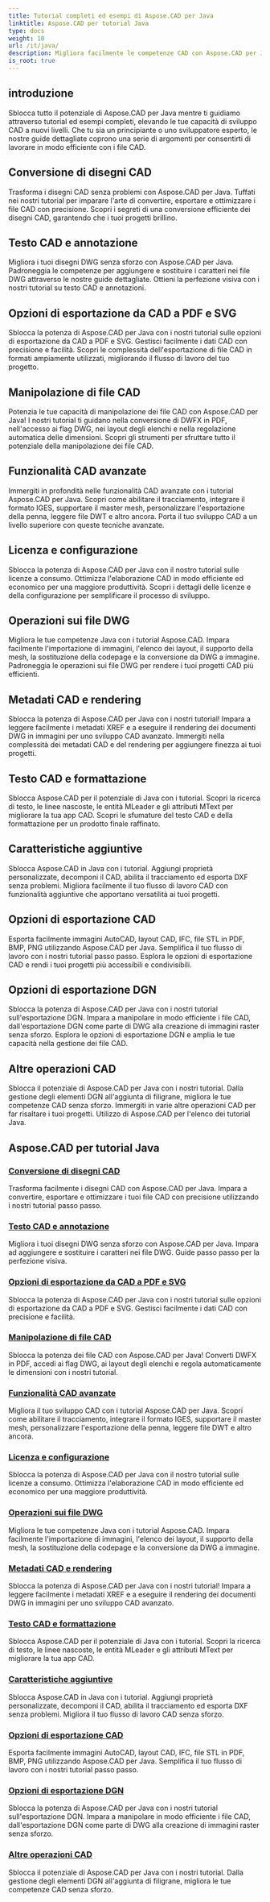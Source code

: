 ```yaml
---
title: Tutorial completi ed esempi di Aspose.CAD per Java
linktitle: Aspose.CAD per tutorial Java
type: docs
weight: 10
url: /it/java/
description: Migliora facilmente le competenze CAD con Aspose.CAD per Java. Esplora tutorial sulla conversione dei disegni, annotazione di testo, manipolazione dei file, funzionalità avanzate, licenze e altro ancora.
is_root: true
---
```


## introduzione

Sblocca tutto il potenziale di Aspose.CAD per Java mentre ti guidiamo attraverso tutorial ed esempi completi, elevando le tue capacità di sviluppo CAD a nuovi livelli. Che tu sia un principiante o uno sviluppatore esperto, le nostre guide dettagliate coprono una serie di argomenti per consentirti di lavorare in modo efficiente con i file CAD.

## Conversione di disegni CAD
Trasforma i disegni CAD senza problemi con Aspose.CAD per Java. Tuffati nei nostri tutorial per imparare l'arte di convertire, esportare e ottimizzare i file CAD con precisione. Scopri i segreti di una conversione efficiente dei disegni CAD, garantendo che i tuoi progetti brillino.

## Testo CAD e annotazione
Migliora i tuoi disegni DWG senza sforzo con Aspose.CAD per Java. Padroneggia le competenze per aggiungere e sostituire i caratteri nei file DWG attraverso le nostre guide dettagliate. Ottieni la perfezione visiva con i nostri tutorial su testo CAD e annotazioni.

## Opzioni di esportazione da CAD a PDF e SVG
Sblocca la potenza di Aspose.CAD per Java con i nostri tutorial sulle opzioni di esportazione da CAD a PDF e SVG. Gestisci facilmente i dati CAD con precisione e facilità. Scopri le complessità dell'esportazione di file CAD in formati ampiamente utilizzati, migliorando il flusso di lavoro del tuo progetto.

## Manipolazione di file CAD
Potenzia le tue capacità di manipolazione dei file CAD con Aspose.CAD per Java! I nostri tutorial ti guidano nella conversione di DWFX in PDF, nell'accesso ai flag DWG, nei layout degli elenchi e nella regolazione automatica delle dimensioni. Scopri gli strumenti per sfruttare tutto il potenziale della manipolazione dei file CAD.

## Funzionalità CAD avanzate
Immergiti in profondità nelle funzionalità CAD avanzate con i tutorial Aspose.CAD per Java. Scopri come abilitare il tracciamento, integrare il formato IGES, supportare il master mesh, personalizzare l'esportazione della penna, leggere file DWT e altro ancora. Porta il tuo sviluppo CAD a un livello superiore con queste tecniche avanzate.

## Licenza e configurazione
Sblocca la potenza di Aspose.CAD per Java con il nostro tutorial sulle licenze a consumo. Ottimizza l'elaborazione CAD in modo efficiente ed economico per una maggiore produttività. Scopri i dettagli delle licenze e della configurazione per semplificare il processo di sviluppo.

## Operazioni sui file DWG
Migliora le tue competenze Java con i tutorial Aspose.CAD. Impara facilmente l'importazione di immagini, l'elenco dei layout, il supporto della mesh, la sostituzione della codepage e la conversione da DWG a immagine. Padroneggia le operazioni sui file DWG per rendere i tuoi progetti CAD più efficienti.

## Metadati CAD e rendering
Sblocca la potenza di Aspose.CAD per Java con i nostri tutorial! Impara a leggere facilmente i metadati XREF e a eseguire il rendering dei documenti DWG in immagini per uno sviluppo CAD avanzato. Immergiti nella complessità dei metadati CAD e del rendering per aggiungere finezza ai tuoi progetti.

## Testo CAD e formattazione
Sblocca Aspose.CAD per il potenziale di Java con i tutorial. Scopri la ricerca di testo, le linee nascoste, le entità MLeader e gli attributi MText per migliorare la tua app CAD. Scopri le sfumature del testo CAD e della formattazione per un prodotto finale raffinato.

## Caratteristiche aggiuntive
Sblocca Aspose.CAD in Java con i tutorial. Aggiungi proprietà personalizzate, decomponi il CAD, abilita il tracciamento ed esporta DXF senza problemi. Migliora facilmente il tuo flusso di lavoro CAD con funzionalità aggiuntive che apportano versatilità ai tuoi progetti.

## Opzioni di esportazione CAD
Esporta facilmente immagini AutoCAD, layout CAD, IFC, file STL in PDF, BMP, PNG utilizzando Aspose.CAD per Java. Semplifica il tuo flusso di lavoro con i nostri tutorial passo passo. Esplora le opzioni di esportazione CAD e rendi i tuoi progetti più accessibili e condivisibili.

## Opzioni di esportazione DGN
Sblocca la potenza di Aspose.CAD per Java con i nostri tutorial sull'esportazione DGN. Impara a manipolare in modo efficiente i file CAD, dall'esportazione DGN come parte di DWG alla creazione di immagini raster senza sforzo. Esplora le opzioni di esportazione DGN e amplia le tue capacità nella gestione dei file CAD.

## Altre operazioni CAD
Sblocca il potenziale di Aspose.CAD per Java con i nostri tutorial. Dalla gestione degli elementi DGN all'aggiunta di filigrane, migliora le tue competenze CAD senza sforzo. Immergiti in varie altre operazioni CAD per far risaltare i tuoi progetti. Utilizzo di Aspose.CAD per l'elenco dei tutorial Java.
## Aspose.CAD per tutorial Java
### [Conversione di disegni CAD](./cad-drawing-conversion/)
Trasforma facilmente i disegni CAD con Aspose.CAD per Java. Impara a convertire, esportare e ottimizzare i tuoi file CAD con precisione utilizzando i nostri tutorial passo passo.
### [Testo CAD e annotazione](./cad-text-and-annotation/)
Migliora i tuoi disegni DWG senza sforzo con Aspose.CAD per Java. Impara ad aggiungere e sostituire i caratteri nei file DWG. Guide passo passo per la perfezione visiva.
### [Opzioni di esportazione da CAD a PDF e SVG](./cad-to-pdf-and-svg-export-options/)
Sblocca la potenza di Aspose.CAD per Java con i nostri tutorial sulle opzioni di esportazione da CAD a PDF e SVG. Gestisci facilmente i dati CAD con precisione e facilità.
### [Manipolazione di file CAD](./cad-file-manipulation/)
Sblocca la potenza dei file CAD con Aspose.CAD per Java! Converti DWFX in PDF, accedi ai flag DWG, ai layout degli elenchi e regola automaticamente le dimensioni con i nostri tutorial.
### [Funzionalità CAD avanzate](./advanced-cad-features/)
Migliora il tuo sviluppo CAD con i tutorial Aspose.CAD per Java. Scopri come abilitare il tracciamento, integrare il formato IGES, supportare il master mesh, personalizzare l'esportazione della penna, leggere file DWT e altro ancora.
### [Licenza e configurazione](./licensing-and-configuration/)
Sblocca la potenza di Aspose.CAD per Java con il nostro tutorial sulle licenze a consumo. Ottimizza l'elaborazione CAD in modo efficiente ed economico per una maggiore produttività.
### [Operazioni sui file DWG](./dwg-file-operations/)
Migliora le tue competenze Java con i tutorial Aspose.CAD. Impara facilmente l'importazione di immagini, l'elenco dei layout, il supporto della mesh, la sostituzione della codepage e la conversione da DWG a immagine.
### [Metadati CAD e rendering](./cad-meta-data-and-rendering/)
Sblocca la potenza di Aspose.CAD per Java con i nostri tutorial! Impara a leggere facilmente i metadati XREF e a eseguire il rendering dei documenti DWG in immagini per uno sviluppo CAD avanzato.
### [Testo CAD e formattazione](./cad-text-and-formatting/)
Sblocca Aspose.CAD per il potenziale di Java con i tutorial. Scopri la ricerca di testo, le linee nascoste, le entità MLeader e gli attributi MText per migliorare la tua app CAD.
### [Caratteristiche aggiuntive](./additional-features/)
Sblocca Aspose.CAD in Java con i tutorial. Aggiungi proprietà personalizzate, decomponi il CAD, abilita il tracciamento ed esporta DXF senza problemi. Migliora il tuo flusso di lavoro CAD senza sforzo.
### [Opzioni di esportazione CAD](./cad-export-options/)
Esporta facilmente immagini AutoCAD, layout CAD, IFC, file STL in PDF, BMP, PNG utilizzando Aspose.CAD per Java. Semplifica il tuo flusso di lavoro con i nostri tutorial passo passo. 
### [Opzioni di esportazione DGN](./dgn-export-options/)
Sblocca la potenza di Aspose.CAD per Java con i nostri tutorial sull'esportazione DGN. Impara a manipolare in modo efficiente i file CAD, dall'esportazione DGN come parte di DWG alla creazione di immagini raster senza sforzo.
### [Altre operazioni CAD](./other-cad-operations/)
Sblocca il potenziale di Aspose.CAD per Java con i nostri tutorial. Dalla gestione degli elementi DGN all'aggiunta di filigrane, migliora le tue competenze CAD senza sforzo.